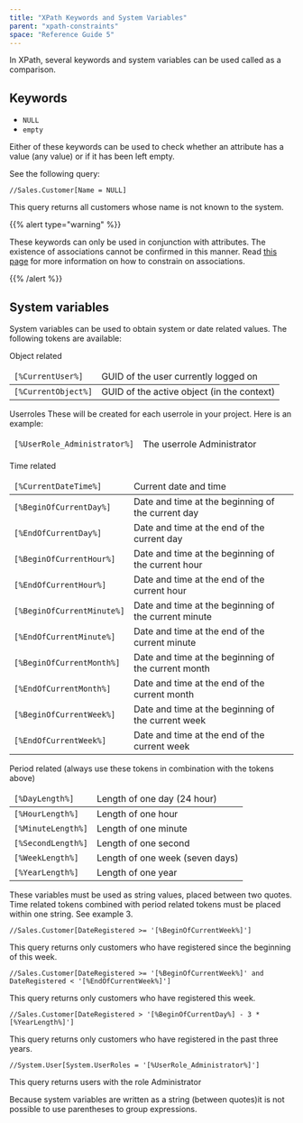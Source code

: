 ```yaml
---
title: "XPath Keywords and System Variables"
parent: "xpath-constraints"
space: "Reference Guide 5"
---
```



In XPath, several keywords and system variables can be used called as a comparison.

## Keywords

*   `NULL`
*   `empty`

Either of these keywords can be used to check whether an attribute has a value (any value) or if it has been left empty.

See the following query:

```
//Sales.Customer[Name = NULL]
```

This query returns all customers whose name is not known to the system.

{{% alert type="warning" %}}

These keywords can only be used in conjunction with attributes. The existence of associations cannot be confirmed in this manner. Read [this page](xpath) for more information on how to constrain on associations.

{{% /alert %}}

## System variables

System variables can be used to obtain system or date related values. The following tokens are available:

Object related

<table><thead><tr><td class="confluenceTd"><code>[%CurrentUser%]</code></td><td class="confluenceTd">GUID of the user currently logged on</td></tr></thead><tbody><tr><td class="confluenceTd"><code>[%CurrentObject%]</code></td><td class="confluenceTd">GUID of the active object (in the context)</td></tr></tbody></table>

Userroles
These will be created for each userrole in your project. Here is an example:

<table><thead><tr><td class="confluenceTd"><code>[%UserRole_Administrator%]</code></td><td class="confluenceTd">The userrole Administrator</td></tr></thead><tbody></tbody></table>

Time related

<table><thead><tr><td class="confluenceTd"><code>[%CurrentDateTime%]</code></td><td class="confluenceTd">Current date and time</td></tr></thead><tbody><tr><td class="confluenceTd"><code>[%BeginOfCurrentDay%]</code></td><td class="confluenceTd">Date and time at the beginning of the current day</td></tr><tr><td class="confluenceTd"><code>[%EndOfCurrentDay%]</code></td><td class="confluenceTd">Date and time at the end of the current day</td></tr><tr><td class="confluenceTd"><code>[%BeginOfCurrentHour%]</code></td><td class="confluenceTd">Date and time at the beginning of the current hour</td></tr><tr><td class="confluenceTd"><code>[%EndOfCurrentHour%]</code></td><td class="confluenceTd">Date and time at the end of the current hour</td></tr><tr><td class="confluenceTd"><code>[%BeginOfCurrentMinute%]</code></td><td class="confluenceTd">Date and time at the beginning of the current minute</td></tr><tr><td class="confluenceTd"><code>[%EndOfCurrentMinute%]</code></td><td class="confluenceTd">Date and time at the end of the current minute</td></tr><tr><td class="confluenceTd"><code>[%BeginOfCurrentMonth%]</code></td><td class="confluenceTd">Date and time at the beginning of the current month</td></tr><tr><td class="confluenceTd"><code>[%EndOfCurrentMonth%]</code></td><td class="confluenceTd">Date and time at the end of the current month</td></tr><tr><td class="confluenceTd"><code>[%BeginOfCurrentWeek%]</code></td><td class="confluenceTd">Date and time at the beginning of the current week</td></tr><tr><td class="confluenceTd"><code>[%EndOfCurrentWeek%]</code></td><td class="confluenceTd">Date and time at the end of the current week</td></tr></tbody></table>

Period related (always use these tokens in combination with the tokens above)

<table><thead><tr><td class="confluenceTd"><code>[%DayLength%]</code></td><td class="confluenceTd">Length of one day (24 hour)</td></tr></thead><tbody><tr><td class="confluenceTd"><code>[%HourLength%]</code></td><td class="confluenceTd">Length of one hour</td></tr><tr><td class="confluenceTd"><code>[%MinuteLength%]</code></td><td class="confluenceTd">Length of one minute</td></tr><tr><td class="confluenceTd"><code>[%SecondLength%]</code></td><td class="confluenceTd">Length of one second</td></tr><tr><td class="confluenceTd"><code>[%WeekLength%]</code></td><td class="confluenceTd">Length of one week (seven days)</td></tr><tr><td class="confluenceTd"><code>[%YearLength%]</code></td><td class="confluenceTd">Length of one year</td></tr></tbody></table>

These variables must be used as string values, placed between two quotes. Time related tokens combined with period related tokens must be placed within one string. See example 3.

```
//Sales.Customer[DateRegistered >= '[%BeginOfCurrentWeek%]']
```

This query returns only customers who have registered since the beginning of this week.

```
//Sales.Customer[DateRegistered >= '[%BeginOfCurrentWeek%]' and DateRegistered < '[%EndOfCurrentWeek%]']
```

This query returns only customers who have registered this week.

```
//Sales.Customer[DateRegistered > '[%BeginOfCurrentDay%] - 3 * [%YearLength%]']
```

This query returns only customers who have registered in the past three years.

```
//System.User[System.UserRoles = '[%UserRole_Administrator%]']
```

This query returns users with the role Administrator

Because system variables are written as a string (between quotes)it is not possible to use parentheses to group expressions.
